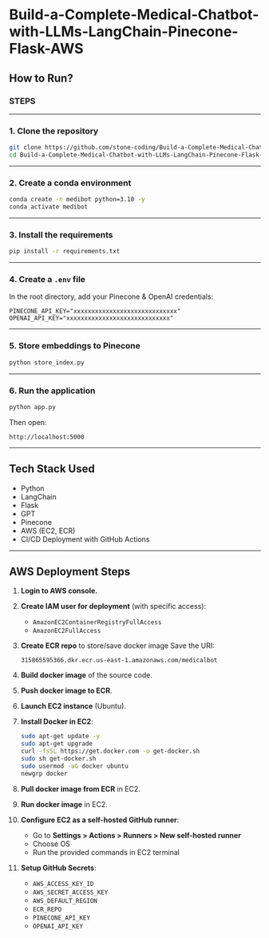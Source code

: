 # Build-a-Complete-Medical-Chatbot-with-LLMs-LangChain-Pinecone-Flask-AWS

## How to Run?

### **STEPS**

---

### **1. Clone the repository**
```bash
git clone https://github.com/stone-coding/Build-a-Complete-Medical-Chatbot-with-LLMs-LangChain-Pinecone-Flask-AWS.git
cd Build-a-Complete-Medical-Chatbot-with-LLMs-LangChain-Pinecone-Flask-AWS
````

---

### **2. Create a conda environment**

```bash
conda create -n medibot python=3.10 -y
conda activate medibot
```

---

### **3. Install the requirements**

```bash
pip install -r requirements.txt
```

---

### **4. Create a `.env` file**

In the root directory, add your Pinecone & OpenAI credentials:

```
PINECONE_API_KEY="xxxxxxxxxxxxxxxxxxxxxxxxxxxxx"
OPENAI_API_KEY="xxxxxxxxxxxxxxxxxxxxxxxxxxxxx"
```

---

### **5. Store embeddings to Pinecone**

```bash
python store_index.py
```

---

### **6. Run the application**

```bash
python app.py
```

Then open:

```
http://localhost:5000
```

---

## Tech Stack Used

* Python
* LangChain
* Flask
* GPT
* Pinecone
* AWS (EC2, ECR)
* CI/CD Deployment with GitHub Actions

---

## AWS Deployment Steps

1. **Login to AWS console.**
2. **Create IAM user for deployment** (with specific access):

   * `AmazonEC2ContainerRegistryFullAccess`
   * `AmazonEC2FullAccess`
3. **Create ECR repo** to store/save docker image
   Save the URI:

   ```
   315865595366.dkr.ecr.us-east-1.amazonaws.com/medicalbot
   ```
4. **Build docker image** of the source code.
5. **Push docker image to ECR**.
6. **Launch EC2 instance** (Ubuntu).
7. **Install Docker in EC2**:

   ```bash
   sudo apt-get update -y
   sudo apt-get upgrade
   curl -fsSL https://get.docker.com -o get-docker.sh
   sudo sh get-docker.sh
   sudo usermod -aG docker ubuntu
   newgrp docker
   ```
8. **Pull docker image from ECR** in EC2.
9. **Run docker image** in EC2.
10. **Configure EC2 as a self-hosted GitHub runner**:

    * Go to **Settings > Actions > Runners > New self-hosted runner**
    * Choose OS
    * Run the provided commands in EC2 terminal
11. **Setup GitHub Secrets**:

    * `AWS_ACCESS_KEY_ID`
    * `AWS_SECRET_ACCESS_KEY`
    * `AWS_DEFAULT_REGION`
    * `ECR_REPO`
    * `PINECONE_API_KEY`
    * `OPENAI_API_KEY`

```
